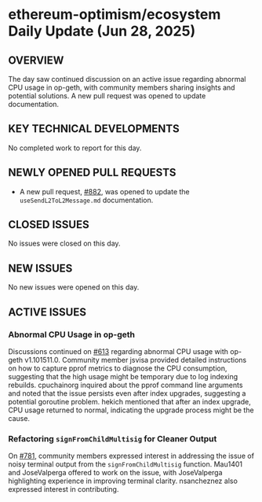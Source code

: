 # ethereum-optimism/ecosystem Daily Update (Jun 28, 2025)
## OVERVIEW 
The day saw continued discussion on an active issue regarding abnormal CPU usage in op-geth, with community members sharing insights and potential solutions. A new pull request was opened to update documentation.

## KEY TECHNICAL DEVELOPMENTS

No completed work to report for this day.

## NEWLY OPENED PULL REQUESTS
- A new pull request, [#882](https://github.com/ethereum-optimism/ecosystem/pull/882), was opened to update the `useSendL2ToL2Message.md` documentation.

## CLOSED ISSUES

No issues were closed on this day.

## NEW ISSUES

No new issues were opened on this day.

## ACTIVE ISSUES

### Abnormal CPU Usage in op-geth
Discussions continued on [#613](https://github.com/ethereum-optimism/ecosystem/issues/613) regarding abnormal CPU usage with op-geth v1.101511.0. Community member jsvisa provided detailed instructions on how to capture pprof metrics to diagnose the CPU consumption, suggesting that the high usage might be temporary due to log indexing rebuilds. cpuchainorg inquired about the pprof command line arguments and noted that the issue persists even after index upgrades, suggesting a potential goroutine problem. hekich mentioned that after an index upgrade, CPU usage returned to normal, indicating the upgrade process might be the cause.

### Refactoring `signFromChildMultisig` for Cleaner Output
On [#781](https://github.com/ethereum-optimism/ecosystem/issues/781), community members expressed interest in addressing the issue of noisy terminal output from the `signFromChildMultisig` function. Mau1401 and JoseValperga offered to work on the issue, with JoseValperga highlighting experience in improving terminal clarity. nsancheznez also expressed interest in contributing.